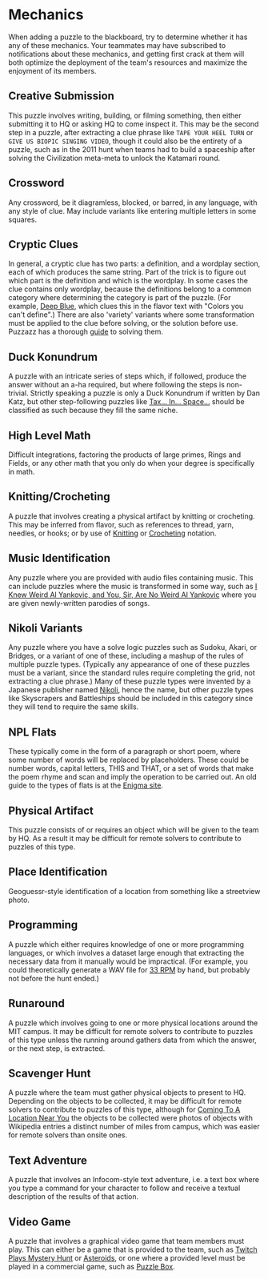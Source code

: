 # Mechanics


When adding a puzzle to the blackboard, try to determine whether it has any of these mechanics. Your teammates may have
subscribed to notifications about these mechanics, and getting first crack at them will both optimize the deployment of
the team's resources and maximize the enjoyment of its members.

## Creative Submission

This puzzle involves writing, building, or filming something, then either submitting it to HQ or asking HQ to come
inspect it. This may be the second step in a puzzle, after extracting a clue phrase like `TAPE YOUR HEEL TURN` or
`GIVE US BIOPIC SINGING VIDEO`, though it could also be the entirety of a puzzle, such as in the 2011 hunt when teams
had to build a spaceship after solving the Civilization meta-meta to unlock the Katamari round.

## Crossword

Any crossword, be it diagramless, blocked, or barred, in any language, with any style of clue. May include variants
like entering multiple letters in some squares.

## Cryptic Clues

In general, a cryptic clue has two parts: a definition, and a wordplay section, each of which produces the same string.
Part of the trick is to figure out which part is the definition and which is the wordplay. In some cases the clue
contains only wordplay, because the definitions belong to a common category where determining the category is part of
the puzzle. (For example, [Deep Blue](https://www.mit.edu/~puzzle/2019/puzzle/deep_blue.html), which clues this in the
flavor text with "Colors you can't define".) There are also 'variety' variants where some transformation must be applied
to the clue before solving, or the solution before use. Puzzazz has a thorough
[guide](http://www.puzzazz.com/how-to/cryptic-crosswords) to solving them.

## Duck Konundrum

A puzzle with an intricate series of steps which, if followed, produce the answer without an a-ha required, but where
following the steps is non-trivial. Strictly speaking a puzzle is only a Duck Konundrum if written by Dan Katz, but
other step-following puzzles like
[Tax... In... Space...](http://web.mit.edu/puzzle/www/2012/puzzles/into_the_woodstock/tax_in_space/) should be
classified as such because they fill the same niche.

## High Level Math

Difficult integrations, factoring the products of large primes, Rings and Fields, or any other math that you only do
when your degree is specifically in math.

## Knitting/Crocheting

A puzzle that involves creating a physical artifact by knitting or crocheting. This may be inferred from flavor, such
as references to thread, yarn, needles, or hooks; or by use of
[Knitting](https://knitfarious.com/how-to-read-knitting-stitch-patterns-knitters-guide/) or
[Crocheting](https://www.dummies.com/article/home-auto-hobbies/crafts/knitting-crocheting/common-international-crochet-symbols-and-crochet-stitch-abbreviations-193945)
notation.

## Music Identification

Any puzzle where you are provided with audio files containing music. This can include puzzles where the music is
transformed in some way, such as
[I Knew Weird Al Yankovic, and You, Sir, Are No Weird Al Yankovic](http://web.mit.edu/puzzle/www/2019/puzzle/i_knew_weird_al_yankovic_and_you_sir_are_no_weird_al_yankovic.html)
where you are given newly-written parodies of songs.

## Nikoli Variants

Any puzzle where you have a solve logic puzzles such as Sudoku, Akari, or Bridges, or a variant of one of these,
including a mashup of the rules of multiple puzzle types. (Typically any appearance of one of these puzzles must be a
variant, since the standard rules require completing the grid, not extracting a clue phrase.) Many of these puzzle
types were invented by a Japanese publisher named [Nikoli](http://www.nikoli.co.jp/en/puzzles/), hence the name, but
other puzzle types like Skyscrapers and Battleships should be included in this category since they will tend to require
the same skills.

## NPL Flats

These typically come in the form of a paragraph or short poem, where some number of words will be replaced by
placeholders. These could be number words, capital letters, THIS and THAT, or a set of words that make the poem rhyme
and scan and imply the operation to be carried out. An old guide to the types of flats is at the
[Enigma site](http://enigma.puzzlers.org/guide).

## Physical Artifact

This puzzle consists of or requires an object which will be given to the team by HQ. As a result it may be difficult
for remote solvers to contribute to puzzles of this type.

## Place Identification

Geoguessr-style identification of a location from something like a streetview photo.

## Programming

A puzzle which either requires knowledge of one or more programming languages, or which involves a dataset large enough
that extracting the necessary data from it manually would be impractical. (For example, you could theoretically
generate a WAV file for [33 RPM](http://web.mit.edu/puzzle/www/2018/full/puzzle/33_rpm.html) by hand, but probably not
before the hunt ended.)

## Runaround

A puzzle which involves going to one or more physical locations around the MIT campus. It may be difficult for remote
solvers to contribute to puzzles of this type unless the running around gathers data from which the answer, or the next
step, is extracted.

## Scavenger Hunt

A puzzle where the team must gather physical objects to present to HQ. Depending on the objects to be collected, it may
be difficult for remote solvers to contribute to puzzles of this type, although for
[Coming To A Location Near You](http://web.mit.edu/puzzle/www/2012/puzzles/william_s_bergman/coming_to_a_location_near_you/)
the objects to be collected were photos of objects with Wikipedia entries a distinct number of miles from campus, which
was easier for remote solvers than onsite ones.

## Text Adventure

A puzzle that involves an Infocom-style text adventure, i.e. a text box where you type a command for your character to
follow and receive a textual description of the results of that action.

## Video Game

A puzzle that involves a graphical video game that team members must play. This can either be a game that is provided
to the team, such as
[Twitch Plays Mystery Hunt](https://www.mit.edu/~puzzle/2018/full/puzzle/twitch_plays_mystery_hunt.html) or
[Asteroids](https://www.mit.edu/~puzzle/2018/full/puzzle/asteroids.html), or one where a provided level must be played
in a commercial game, such as [Puzzle Box](http://web.mit.edu/puzzle/www/2011/puzzles/civilization/puzzle_box/).